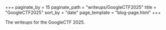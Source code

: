 +++
paginate_by = 15
paginate_path = "writeups/GoogleCTF2025"
title = "GoogleCTF2025"
sort_by = "date"
page_template = "blog-page.html"
+++


The writeups for the GoogleCTF 2025.
